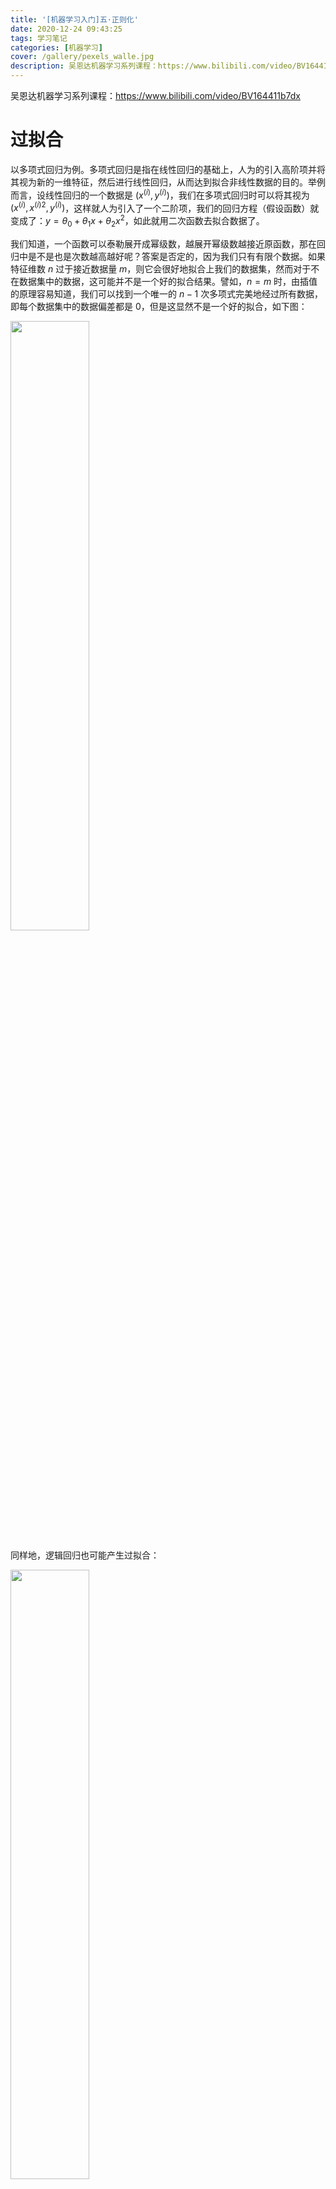 ```yaml
---
title: '[机器学习入门]五·正则化'
date: 2020-12-24 09:43:25
tags: 学习笔记
categories: [机器学习]
cover: /gallery/pexels_walle.jpg
description: 吴恩达机器学习系列课程：https://www.bilibili.com/video/BV164411b7dx
---
```




吴恩达机器学习系列课程：https://www.bilibili.com/video/BV164411b7dx

<!--more-->



# 过拟合

以多项式回归为例。多项式回归是指在线性回归的基础上，人为的引入高阶项并将其视为新的一维特征，然后进行线性回归，从而达到拟合非线性数据的目的。举例而言，设线性回归的一个数据是 $\left(x^{(i)},y^{(i)}\right)$，我们在多项式回归时可以将其视为 $\left(x^{(i)},{x^{(i)}}^2,y^{(i)}\right)$，这样就人为引入了一个二阶项，我们的回归方程（假设函数）就变成了：$y=\theta_0+\theta_1x+\theta_2x^2$，如此就用二次函数去拟合数据了。

我们知道，一个函数可以泰勒展开成幂级数，越展开幂级数越接近原函数，那在回归中是不是也是次数越高越好呢？答案是否定的，因为我们只有有限个数据。如果特征维数 $n$ 过于接近数据量 $m$，则它会很好地拟合上我们的数据集，然而对于不在数据集中的数据，这可能并不是一个好的拟合结果。譬如，$n=m$ 时，由插值的原理容易知道，我们可以找到一个唯一的 $n-1$ 次多项式完美地经过所有数据，即每个数据集中的数据偏差都是 $0$，但是这显然不是一个好的拟合，如下图：

<img src="img1.png" width="50%" height="50%" />

同样地，逻辑回归也可能产生过拟合：

<img src="img2.png" width="50%" height="50%" />



解决过拟合的方法有很多，这里学习正则化方法（Regularization）。



# 正则化

仍然以多项式回归为例，如果我们的假设函数为：$h_\theta(x)=\theta_0+\theta_1x+\theta_2x^2+\theta_3x^3+\theta_4x^4$，而其中的高阶项 $\theta_3,\theta_4$ 导致了过拟合问题，那么我们自然希望 $\theta_3$ 和 $\theta_4$ 越小越好。此时，我们只需要对代价函数做出一点修改：$J(\theta)=\frac{1}{2m}\left[\sum\limits_{i=1}^m\left(h_\theta(x^{(i)})-y^{(i)}\right)^2+1000\theta_3^2+1000\theta_4^2\right]$，这样当 $J(\theta)$ 取最小时，$\theta_3$ 和 $\theta_4$ 都接近于 $0$，我们也就达到了目的。

一般地，我们并不知道究竟应该对哪些参数做出“惩罚”，所以我们设代价函数为：
$$
J(\theta)=\frac{1}{m}\sum_{i=1}^m\text{Cost}\left(h_\theta(x^{(i)})-y^{(i)}\right)+\frac{\lambda}{2m}\sum_{j=1}^n\theta_j^2
$$
其中，$\lambda$ 是正则化参数，$\lambda\sum\limits_{j=1}^n\theta_j^2$ 是正则化项。即我们对**除了 $\theta_0$ 以外**的参数都做“惩罚”。

如何理解这个代价函数呢？使前一项 $\frac{1}{m}\sum\limits_{i=1}^m\text{Cost}\left(h_\theta(x^{(i)})-y^{(i)}\right)$ 尽可能小是为了去拟合数据集中的数据，使正则化项 $\frac{\lambda}{2m}\sum\limits_{j=1}^n\theta_j^2$ 尽可能小是为了减小各 $\theta_j$ 以避免过拟合，而 $\lambda$ 就是在二者之间权衡的参数。如果 $\lambda$ 很大，意味着正则化项占主要地位，有可能导致所有的 $\theta_j$ 都太小了而无法拟合好数据，即欠拟合；如果 $\lambda$ 很小，意味着拟合数据占主要地位，就有可能过拟合。所以一个合适的正则化参数 $\lambda$ 非常重要。



## 线性回归的正则化

线性回归的含有正则化项的代价函数为：
$$
\begin{align}
J(\theta)&=\frac{1}{2m}\left[\sum_{i=1}^m\left(h_\theta(x^{(i)})-y^{(i)}\right)^2+\lambda\sum_{j=1}^n\theta_j^2\right]\\
&=\frac{1}{2m}\left[\sum_{i=1}^m\left(\theta^Tx^{(i)}-y^{(i)}\right)^2+\lambda\sum_{j=1}^n\theta_j^2\right]
\end{align}
$$
对其求导：
$$
\frac{\partial J}{\partial \theta_j}=\frac{1}{m}\sum_{i=1}^m\left(\theta^Tx^{(i)}-y^{(i)}\right)x^{(i)}_j+[j\neq 0]\frac{\lambda}{m}\theta_j,\quad j=0,1,\cdots,n
$$
所以梯度下降时，我们的迭代过程为：
$$
\begin{align}
\theta_j&:=\theta_j-\alpha \frac{\partial J}{\partial \theta_j}\\
&=\theta_j-\alpha \left[\frac{1}{m}\sum_{i=1}^m\left(\theta^Tx^{(i)}-y^{(i)}\right)x^{(i)}_j+\frac{\lambda}{m}\theta_j\right]\\
&=\theta_j\left(1-\alpha\frac{\lambda}{m}\right)-\alpha\frac{1}{m}\sum_{i=1}^m\left(\theta^Tx^{(i)}-y^{(i)}\right)x^{(i)}_j,\quad j=1,\cdots,n
\end{align}
$$
<br>

若不用梯度下降，而是直接用正规方程，即在数学上解它，那么：

为了记号的方便，我们先假定对 $\theta_0$ 也进行“惩罚”。首先将 $J(\theta)$ 写作矩阵形式：
$$
\begin{align}
J(\theta)&=\frac{1}{2m}\left[\sum_{i=1}^m\left(\theta^Tx^{(i)}\right)^2-2\sum_{i=1}^m\theta^Tx^{(i)}y^{(i)}+\sum_{i=1}^m\left(y^{(i)}\right)^2+\lambda\theta^T\theta\right]\\
&=\frac{1}{2m}\left[\left(\theta^TX^T\right)\left(\theta^TX^T\right)^T-2\theta^TX^Ty+y^Ty+\lambda\theta^T\theta\right]\\
&=\frac{1}{2m}\left[\theta^TX^TX\theta-2\theta^TX^Ty+y^Ty+\lambda\theta^T\theta\right]
\end{align}
$$
然后令
$$
\frac{\partial J}{\partial \theta}=\frac{1}{m}\left[X^TX\theta-X^Ty+\lambda\theta\right]=0
$$
则：
$$
(X^TX+\lambda)\theta=X^Ty
$$
解得：
$$
\theta=(X^TX+\lambda)^{-1}X^Ty
$$
现在把 $j=0$ 的特殊情况考虑进去，那么最后的结果就是：
$$
\theta=\left(X^TX+\lambda\begin{bmatrix}0&&&\\&1&&\\&&\ddots&\\&&&1\end{bmatrix}\right)^{-1}X^Ty
$$



## 逻辑回归的正则化

逻辑回归的含有正则化项的代价函数为：
$$
\begin{align}
J(\theta)&=-\frac{1}{m}\sum_{i=1}^m\left[y^{(i)}\ln(h_\theta(x^{(i)}))+(1-y^{(i)})\ln(1-h_\theta(x^{(i)}))\right]+\frac{\lambda}{2m}\sum_{j=1}^n\theta_j^2\\
&=\frac{1}{m}\sum_{i=1}^m\left[y^{(i)}\ln\left(1+e^{-\theta^Tx^{(i)}}\right)+\left(1-y^{(i)}\right)\ln\left(1+e^{\theta^Tx^{(i)}}\right)\right]+\frac{\lambda}{2m}\sum_{j=1}^n\theta_j^2
\end{align}
$$
对其求导：
$$
\frac{\partial J}{\partial \theta_j}=\frac{1}{m}\sum_{i=1}^m\left(h_\theta(x^{(i)})-y^{(i)}\right)x^{(i)}_j+[j\neq 0]\frac{\lambda}{m}\theta_j,\quad j=0,1,\cdots,n
$$
所以梯度下降时，我们的迭代过程为：
$$
\begin{align}
\theta_0&:=\theta_0-\alpha\frac{\partial J}{\partial\theta_j}\\
&=\theta_0-\alpha\frac{1}{m}\sum_{i=1}^m\left(h_\theta(x^{(i)})-y^{(i)}\right)x_0^{(i)}
\\
\theta_j&:=\theta_j-\alpha \frac{\partial J}{\partial \theta_j}\\
&=\theta_j-\alpha \left[\frac{1}{m}\sum_{i=1}^m\left(h_\theta(x^{(i)})-y^{(i)}\right)x^{(i)}_j+\frac{\lambda}{m}\theta_j\right]\\
&=\theta_j\left(1-\alpha\frac{\lambda}{m}\right)-\alpha\frac{1}{m}\sum_{i=1}^m\left(h_\theta(x^{(i)})-y^{(i)}\right)x^{(i)}_j,\quad j=1,\cdots,n
\end{align}
$$

<br>

和线性回归一样，我们更希望将上面的式子写作矩阵形式。

> 注意：以下表达式与 `numpy` 的矩阵形式相对应，即存在 "broadcast" 的表示方式，在数学上不一定严谨。



### 代价函数的矩阵形式

回顾逻辑回归的代价函数：
$$
J(\theta)=\frac{1}{m}\sum_{i=1}^m\left[-y^{(i)}\ln(h_\theta(x^{(i)}))-(1-y^{(i)})\ln(1-h_\theta(x^{(i)}))\right]
$$
其中，
$$
h_\theta(x)=g(\theta^Tx)=\frac{1}{1+e^{-\theta^Tx}}
$$
设：
$$
X=\begin{bmatrix}(x^{(1)})^T\\(x^{(2)})^T\\\vdots\\(x^{(m)})^T\end{bmatrix}\quad \theta=\begin{bmatrix}\theta_0\\\theta_1\\\vdots\\\theta_n\end{bmatrix}\quad y=\begin{bmatrix}y^{(0)}\\y^{(1)}\\\vdots\\y^{(m)}\end{bmatrix}
$$
于是：
$$
X\theta=\begin{bmatrix}(x^{(1)})^T\theta\\(x^{(2)})^T\theta\\\vdots\\(x^{(m)})^T\theta\end{bmatrix}=\begin{bmatrix}\theta^T(x^{(1)})\\\theta^T(x^{(2)})\\\vdots\\\theta^T(x^{(m)})\end{bmatrix}
$$
所以，设：
$$
h'_\theta(X)=1/(1+e^{-X\theta})\in\mathbb R^{m}
$$
于是：
$$
J(\theta)=-\frac{1}{m}\left[y^T\ln(h'_\theta(X))+(1-y^T)\ln(1-h'_\theta(X))\right]
$$


### 代价函数偏导的矩阵形式

逻辑回归的代价函数的偏导函数向量：
$$
\frac{\partial J}{\partial \theta}=\frac{1}{m}\sum_{i=1}^m\left[\left(h_\theta(x^{(i)})-y^{(i)}\right)x^{(i)}\right]=\frac{1}{m}X^T(h'_\theta(X)-y)
$$


### 正则化后的矩阵形式

回顾正则化后的逻辑回归代价函数及其偏导：
$$
\begin{align}
J(\theta)&=\frac{1}{m}\sum_{i=1}^m\left[-y^{(i)}\ln(h_\theta(x^{(i)}))-(1-y^{(i)})\ln(1-h_\theta(x^{(i)}))\right]+\frac{\lambda}{2m}\sum_{j=1}^n\theta_j^2\\
\frac{\partial J}{\partial \theta}&=\frac{1}{m}\sum_{i=1}^m\left(h_\theta(x^{(i)})-y^{(i)}\right)x^{(i)}+\frac{\lambda}{m}\hat\theta
\end{align}
$$
注意，这里 $\hat\theta=\begin{bmatrix}0\\\theta_1\\\vdots\\\theta_n\end{bmatrix}$，即在 $\theta$ 中将 $\theta_0$ 换成 $0$. 

有了之前的推导，就容易写出正则化后的矩阵形式了：
$$
\boxed{\begin{align}
J(\theta)&=-\frac{1}{m}\left[y^T\ln(h'_\theta(X))+(1-y^T)\ln(1-h'_\theta(X))\right]+\frac{\lambda}{2m}\hat\theta^T\hat\theta\\
\frac{\partial J}{\partial \theta}&=\frac{1}{m}X^T(h'_\theta(X)-y)+\frac{\lambda}{m}\hat\theta
\end{align}}
$$
这也是我们使用 `numpy` 实现正则化逻辑回归时的表达式。



# 实现

首先还是来看一下数据集：

<img src="Figure_0.png" width="50%" height="50%" />

显然，我们需要用一个多项式去进行逻辑回归，这里将数据的两维都扩充为 $3$ 次，形成有 $16$ 维特征的数据，然后进行逻辑回归。

```python
import numpy as np
import matplotlib.pyplot as plt

alpha = 0.01
lamb = 1
iteration = 1000000
Z = []

def h(Theta, x):
	return 1 / (1 + np.exp(-np.matmul(Theta.T, x)[0][0]))

def h_(Theta, X):
	return 1 / (1 + np.exp(-np.matmul(X, Theta)))

def J_reg(Theta, X, y):
	tmp = h_(Theta, X)
	return (-(np.matmul(y.T, np.log(tmp)) + np.matmul(1 - y.T, np.log(1 - tmp))) / m\
		 + lamb / 2 / m * np.matmul(Theta.T, Theta))[0][0]

def partJ_reg(Theta, X, y):
	return (np.matmul(X.T, h_(Theta, X) - y) + lamb * np.vstack((np.zeros((1, 1)), Theta[1:, :]))) / m

def GradientDescent(X, Y):
	T = np.zeros((n, 1))
	for t in range(iteration):
		T = T - alpha * partJ_reg(T, X, Y)
		Z.append(J_reg(T, X, Y))
	return T

def extend(x1, x2):
	X = []
	for j in range(4):
		for k in range(4):
			X.append(np.power(x1, j) * np.power(x2, k))
	return X

data = np.genfromtxt("ex2data2.txt", delimiter = ',')
(m, n) = data.shape
Y = data[:, -1:]
n = 16
X = np.zeros((m, n))
for i in range(m):
	X[i] = extend(data[i][0], data[i][1])

T = GradientDescent(X, Y)
print(T.T)
print(J_reg(T, X, Y))

#============================== draw the picture ==============================#

def calc(x1, x2):
	res = np.zeros((x1.shape[0], x1.shape[1]))
	for ix in range(x1.shape[0]):
		for iy in range(x1.shape[1]):
			tmp = np.array(extend(x1[ix][iy], x2[ix][iy]), ndmin = 2)
			res[ix][iy] = h(T, tmp.T)
	return res

minx1, maxx1 = data[:, 0].min(), data[:, 0].max()+0.1
minx2, maxx2 = data[:, 1].min(), data[:, 1].max()+0.1
delta = 0.01
x1, x2 = np.meshgrid(np.arange(minx1, maxx1, delta), np.arange(minx2, maxx2, delta))

p1 = plt.subplot(121)
plt.contour(x1, x2, calc(x1, x2), [0.5], colors = 'magenta')

X0 = data[data[:, -1] == 0, :]
X1 = data[data[:, -1] == 1, :]
p1.set_title("lambda = " + str(lamb))
p1.set_xlabel("Microchip test 1")
p1.set_ylabel("Microchip test 2")
p1.scatter(X0[:, 0:1], X0[:, 1:2], marker = 'x', c = 'r')
p1.scatter(X1[:, 0:1], X1[:, 1:2], marker = 'o')

p2 = plt.subplot(122)
p2.plot(range(1, iteration+1), Z)
p2.set_title("lambda = " + str(lamb))
p2.set_xlabel("Iteration")
p2.set_ylabel("Cost")

plt.show()
```

以下是 $\lambda=0,1,5$ 的回归结果和收敛情况：

<img src="Figure_11.png" width="100%" height="100%" />

<img src="Figure_12.png" width="100%" height="100%" />

<img src="Figure_13.png" width="100%" height="100%" />



---



接下来我换了一个生成特征的方式：

```python
def extend(x1, x2):
	X = []
	for j in range(6 + 1):
		for k in range(j + 1):
			X.append(np.power(x1, k) * np.power(x2, j-k))
	return X
```

结果如下：

<img src="Figure_21.png" width="100%" height="100%" />

<img src="Figure_22.png" width="100%" height="100%" />

<img src="Figure_23.png" width="100%" height="100%" />

